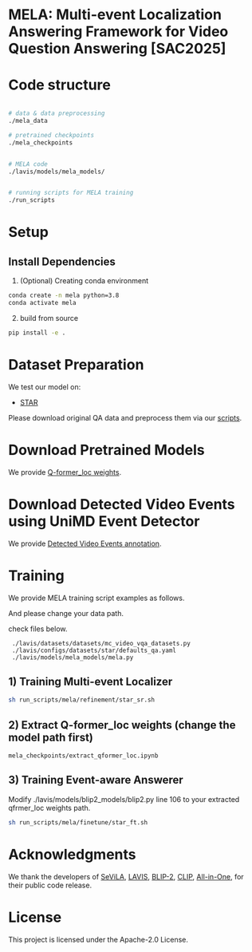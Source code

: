 # MELA: Multi-event Localization Answering Framework for Video Question Answering [SAC2025]




# Code structure
```bash

# data & data preprocessing
./mela_data

# pretrained checkpoints
./mela_checkpoints


# MELA code
./lavis/models/mela_models/


# running scripts for MELA training
./run_scripts

```

# Setup

## Install Dependencies

1. (Optional) Creating conda environment

```bash
conda create -n mela python=3.8
conda activate mela
```

2. build from source

```bash
pip install -e .
```



# Dataset Preparation

We test our model on:
+ [STAR](https://star.csail.mit.edu/)

Please download original QA data and preprocess them via our [scripts](mela_data/).

# Download Pretrained Models
We provide [Q-former_loc weights](https://drive.google.com/drive/folders/1Gfu3BkVxhW_RgIOT15XBwdvktq1e4tKR?usp=drive_link).

# Download Detected Video Events using UniMD Event Detector
We provide [Detected Video Events annotation](https://drive.google.com/drive/folders/1-4wlf6IUO4pzetyWIGiOoCov9MWGEG8i?usp=drive_link).


# Training
We provide MELA training script examples as follows.

And please change your data path.

check files below.

     ./lavis/datasets/datasets/mc_video_vqa_datasets.py
     ./lavis/configs/datasets/star/defaults_qa.yaml
     ./lavis/models/mela_models/mela.py

## 1) Training Multi-event Localizer
```bash
sh run_scripts/mela/refinement/star_sr.sh
```

## 2) Extract Q-former_loc weights (change the model path first)


    mela_checkpoints/extract_qformer_loc.ipynb


## 3) Training Event-aware Answerer

Modify ./lavis/models/blip2_models/blip2.py
line 106 to your extracted qfrmer_loc weights path.

```bash
sh run_scripts/mela/finetune/star_ft.sh
```

# Acknowledgments
We thank the developers of [SeViLA](https://github.com/Yui010206/SeViLA),  [LAVIS](https://github.com/salesforce/LAVIS), [BLIP-2](https://github.com/salesforce/LAVIS/tree/main/projects/blip2), [CLIP](https://github.com/openai/CLIP), [All-in-One](https://github.com/showlab/all-in-one), for their public code release.


# License

This project is licensed under the Apache-2.0 License.

